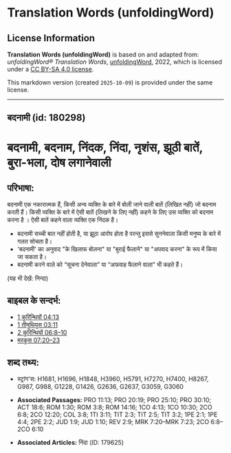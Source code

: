 # Translation Words (unfoldingWord)

## License Information

**Translation Words (unfoldingWord)** is based on and adapted from: _unfoldingWord® Translation Words_, [unfoldingWord](https://unfoldingword.org/utw), 2022, which is licensed under a [CC BY-SA 4.0 license](https://creativecommons.org/licenses/by-sa/4.0/legalcode.en).

This markdown version (created `2025-10-09`) is provided under the same license.



--------------------------------

## बदनामी (id: 180298)

बदनामी, बदनाम, निंदक, निंदा, नृशंस, झूठी बातें, बुरा\-भला, दोष लगानेवाली
========================================================================

परिभाषा:
--------

बदनामी एक नकारात्मक हैं, किसी अन्य व्यक्ति के बारे में बोली जाने वाली बातें (लिखित नहीं) जो बदनाम करती हैं। किसी व्यक्ति के बारे में ऐसी बातें (लिखने के लिए नहीं) कहने के लिए उस व्यक्ति को बदनाम करना है । ऐसी बातें कहने वाला व्यक्ति एक निंदक है।

* बदनामी सच्ची बात नहीं होती है, या झूठा आरोप होता है परन्तु इससे सुननेवाला किसी मनुष्य के बारे में गलत सोचता है।
* 'बदनामी' का अनुवाद "के खिलाफ बोलना" या "बुराई फैलाने" या "अपवाद करना" के रूप में किया जा सकता है।
* बदनामी करने वाले को “सूचना देनेवाला” या “अफवाह फैलाने वाला” भी कहते हैं।

(यह भी देखें: निन्दा)

बाइबल के सन्दर्भ:
-----------------

* [1 कुरिन्थियों 04:13](https://ref.ly/1Cor0:0)
* [1 तीमुथियुस 03:11](https://ref.ly/1Tim0:0)
* [2 कुरिन्थियों 06:8–10](https://ref.ly/2Cor0:0)
* [मरकुस 07:20–23](https://ref.ly/Mark7:20-Mark7:23)

शब्द तथ्य:
----------

* स्ट्रांग'स: H1681, H1696, H1848, H3960, H5791, H7270, H7400, H8267, G987, G988, G1228, G1426, G2636, G2637, G3059, G3060

* **Associated Passages:** PRO 11:13; PRO 20:19; PRO 25:10; PRO 30:10; ACT 18:6; ROM 1:30; ROM 3:8; ROM 14:16; 1CO 4:13; 1CO 10:30; 2CO 6:8; 2CO 12:20; COL 3:8; 1TI 3:11; TIT 2:3; TIT 2:5; TIT 3:2; 1PE 2:1; 1PE 4:4; 2PE 2:2; JUD 1:9; JUD 1:10; REV 2:9; MRK 7:20–MRK 7:23; 2CO 6:8–2CO 6:10
* **Associated Articles:** निंदा (ID: 179625)

